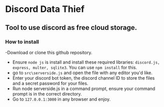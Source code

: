 # Discord Data Thief
## Tool to use discord as free cloud storage.

### How to install
-Download or clone this github repository.
- Ensure ``node js`` is install and install these required libraries: ``discord.js, express, multer, sqlite3``. You can use ``npm install`` for this.
- go to ``src\serverside.js`` and open the file with any editor you'd like.
- Enter your discord bot token, the discord channel ID to store the files and a secret password for your files.
- Run node serverside.js in a command prompt, ensure your command prompt is in the correct directory.
- Go to ``127.0.0.1:3000`` in any browser and enjoy.



